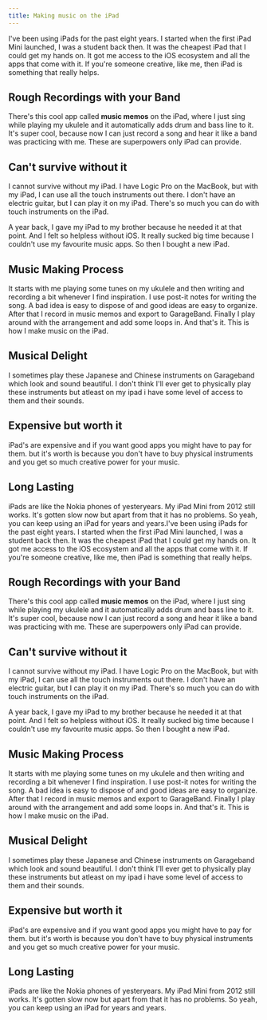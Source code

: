 ```yaml
---
title: Making music on the iPad
---
```

I've been using iPads for the past eight years. I started when the first iPad Mini launched, I was a student back then. It was the cheapest iPad that I could get my hands on. It got me access to the iOS ecosystem and all the apps that come with it. If you're someone creative, like me, then iPad is something that really helps.

## Rough Recordings with your Band

There's this cool app called **music memos** on the iPad, where I just sing while playing my ukulele and it automatically adds drum and bass line to it. It's super cool, because now I can just record a song and hear it like a band was practicing with me. These are superpowers only iPad can provide.

## Can't survive without it

I cannot survive without my iPad. I have Logic Pro on the MacBook, but with my iPad, I can use all the touch instruments out there. I don't have an electric guitar, but I can play it on my iPad. There's so much you can do with touch  instruments on the iPad.

A year back, I gave my iPad to my brother because he needed it at that point. And I felt so helpless without iOS. It really sucked big time because I couldn't use my favourite music apps. So then I bought a new iPad.

## Music Making Process

It starts with me playing some tunes on my ukulele and then writing and recording a bit whenever I find inspiration. I use post-it notes for writing the song. A bad idea is easy to dispose of and good ideas are easy to organize. After that I record in music memos and export to GarageBand. Finally I play around with the arrangement and add some loops in. And that's it. This is how I make music on the iPad.

## Musical Delight

I sometimes play these Japanese and Chinese instruments on Garageband which look and sound beautiful. I don't think I'll ever get to physically play these instruments but atleast on my ipad i have some level of access to them and their sounds.

## Expensive but worth it

iPad's are expensive and if you want good apps you might have to pay for them. but it's worth is because you don't have to buy physical instruments and you get so much creative power for your music. 

## Long Lasting

iPads are like the Nokia phones of yesteryears. My iPad Mini from 2012 still works. It's gotten slow now but apart from that it has no problems. So yeah, you can keep using an iPad for years and years.I've been using iPads for the past eight years. I started when the first iPad Mini launched, I was a student back then. It was the cheapest iPad that I could get my hands on. It got me access to the iOS ecosystem and all the apps that come with it. If you're someone creative, like me, then iPad is something that really helps.

## Rough Recordings with your Band

There's this cool app called **music memos** on the iPad, where I just sing while playing my ukulele and it automatically adds drum and bass line to it. It's super cool, because now I can just record a song and hear it like a band was practicing with me. These are superpowers only iPad can provide.

## Can't survive without it

I cannot survive without my iPad. I have Logic Pro on the MacBook, but with my iPad, I can use all the touch instruments out there. I don't have an electric guitar, but I can play it on my iPad. There's so much you can do with touch  instruments on the iPad.

A year back, I gave my iPad to my brother because he needed it at that point. And I felt so helpless without iOS. It really sucked big time because I couldn't use my favourite music apps. So then I bought a new iPad.

## Music Making Process

It starts with me playing some tunes on my ukulele and then writing and recording a bit whenever I find inspiration. I use post-it notes for writing the song. A bad idea is easy to dispose of and good ideas are easy to organize. After that I record in music memos and export to GarageBand. Finally I play around with the arrangement and add some loops in. And that's it. This is how I make music on the iPad.

## Musical Delight

I sometimes play these Japanese and Chinese instruments on Garageband which look and sound beautiful. I don't think I'll ever get to physically play these instruments but atleast on my ipad i have some level of access to them and their sounds.

## Expensive but worth it

iPad's are expensive and if you want good apps you might have to pay for them. but it's worth is because you don't have to buy physical instruments and you get so much creative power for your music. 

## Long Lasting

iPads are like the Nokia phones of yesteryears. My iPad Mini from 2012 still works. It's gotten slow now but apart from that it has no problems. So yeah, you can keep using an iPad for years and years.